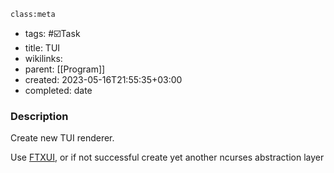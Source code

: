 `class:meta`
- tags: #☑️Task
- title: TUI
- wikilinks:
- parent: [[Program]]
- created: 2023-05-16T21:55:35+03:00
- completed: date

### Description

Create new TUI renderer.

Use [FTXUI](https://github.com/ArthurSonzogni/FTXUI), or if not successful create yet another ncurses abstraction layer
